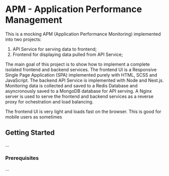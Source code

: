 # APM - Application Performance Management

This is a mocking APM (Application Performance Monitoring) implemented into two projects: 

1) API Service for serving data to frontend;
2) Frontend for displaying data pulled from API Service;

The main goal of this project is to show how to implement a complete isolated frontend and backend services. The frontend UI is a Responsive Single Page Application (SPA) implemented purely with HTML, SCSS and JavaScript. The backend API Service is implemented with Node and Nest.js. Monitoring data is collected and saved to a Redis Database and asyncronously saved to a MongoDB database for API serving. A Nginx server is used to serve the frontend and backend services as a reverse proxy for ochestration and load balancing.

The frontend UI is very light and loads fast on the browser. This is good for mobile users as sometimes 

## Getting Started

...
### Prerequisites

...

